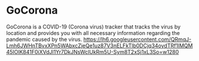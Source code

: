 # GoCorona
GoCorona is a COVID-19 (Corona virus) tracker that tracks the virus by location and provides you with all necessary information regarding the pandemic caused by the virus.
https://lh6.googleusercontent.com/QRmqJ-Lmh6JWHnTBvxXPn5WAbxcZjeQe1uz87V3nELFkTlb0DCjq34oydTRf1lMQM45IOlK841F0iXVdJl1Yr7DkJNsWclUkRm5U-Sym8T2xSj1xL3So=w1280
